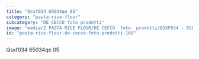 ```yaml
---
title: "Qsxf034 65034qe 05"
category: "pasta-rice-flour"
subcategory: "DE CECCO foto prodotti"
image: "media/2 PASTA RICE FLOUR/DE CECCO  foto  prodotti/QSXF034 - 65034QE-05.jpg"
id: "pasta-rice-flour-de-cecco-foto-prodotti-168"
---
```


Qsxf034 65034qe 05
